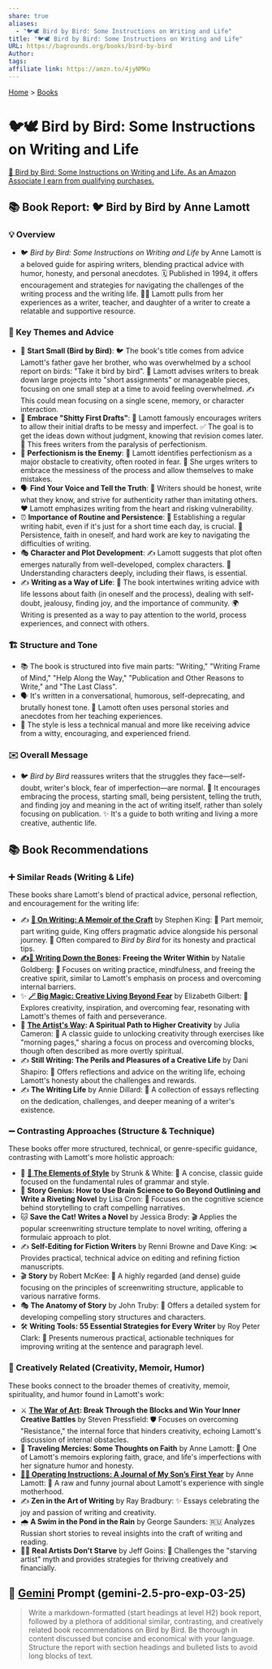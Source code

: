 ```yaml
---
share: true
aliases:
  - "🐦🕊️ Bird by Bird: Some Instructions on Writing and Life"
title: "🐦🕊️ Bird by Bird: Some Instructions on Writing and Life"
URL: https://bagrounds.org/books/bird-by-bird
Author: 
tags: 
affiliate link: https://amzn.to/4jyNMKu
---
```

[Home](../index.md) > [Books](./index.md)  
# 🐦🕊️ Bird by Bird: Some Instructions on Writing and Life  
[🛒 Bird by Bird: Some Instructions on Writing and Life. As an Amazon Associate I earn from qualifying purchases.](https://amzn.to/4jyNMKu)  
  
## 📚 Book Report: 🐦 Bird by Bird by Anne Lamott  
  
### 💡 Overview  
* 🐦 *Bird by Bird: Some Instructions on Writing and Life* by Anne Lamott is a beloved guide for aspiring writers, blending practical advice with humor, honesty, and personal anecdotes. 🗓️ Published in 1994, it offers encouragement and strategies for navigating the challenges of the writing process and the writing life. 👩‍🏫 Lamott pulls from her experiences as a writer, teacher, and daughter of a writer to create a relatable and supportive resource.  
  
### 🔑 Key Themes and Advice  
* 🤏 **Start Small (Bird by Bird)**: 🐦 The book's title comes from advice Lamott's father gave her brother, who was overwhelmed by a school report on birds: "Take it bird by bird". 📝 Lamott advises writers to break down large projects into "short assignments" or manageable pieces, focusing on one small step at a time to avoid feeling overwhelmed. ✍️ This could mean focusing on a single scene, memory, or character interaction.  
* 💩 **Embrace "Shitty First Drafts"**: 📝 Lamott famously encourages writers to allow their initial drafts to be messy and imperfect. ✅ The goal is to get the ideas down without judgment, knowing that revision comes later. 🚫 This frees writers from the paralysis of perfectionism.  
* 👿 **Perfectionism is the Enemy**: 🚫 Lamott identifies perfectionism as a major obstacle to creativity, often rooted in fear. 🥺 She urges writers to embrace the messiness of the process and allow themselves to make mistakes.  
* 🗣️ **Find Your Voice and Tell the Truth**: 💯 Writers should be honest, write what they know, and strive for authenticity rather than imitating others. ❤️ Lamott emphasizes writing from the heart and risking vulnerability.  
* ⏰ **Importance of Routine and Persistence**: 📅 Establishing a regular writing habit, even if it's just for a short time each day, is crucial. 💪 Persistence, faith in oneself, and hard work are key to navigating the difficulties of writing.  
* 🎭 **Character and Plot Development**: ✍️ Lamott suggests that plot often emerges naturally from well-developed, complex characters. 🤔 Understanding characters deeply, including their flaws, is essential.  
* ✍️ **Writing as a Way of Life**: 🤝 The book intertwines writing advice with life lessons about faith (in oneself and the process), dealing with self-doubt, jealousy, finding joy, and the importance of community. 🌍 Writing is presented as a way to pay attention to the world, process experiences, and connect with others.  
  
### 🏗️ Structure and Tone  
* 📚 The book is structured into five main parts: "Writing," "Writing Frame of Mind," "Help Along the Way," "Publication and Other Reasons to Write," and "The Last Class".  
* 🗣️ It's written in a conversational, humorous, self-deprecating, and brutally honest tone. 🤣 Lamott often uses personal stories and anecdotes from her teaching experiences.  
* 🤝 The style is less a technical manual and more like receiving advice from a witty, encouraging, and experienced friend.  
  
### ✉️ Overall Message  
* 🐦 *Bird by Bird* reassures writers that the struggles they face—self-doubt, writer's block, fear of imperfection—are normal. 🤗 It encourages embracing the process, starting small, being persistent, telling the truth, and finding joy and meaning in the act of writing itself, rather than solely focusing on publication. ✨ It's a guide to both writing and living a more creative, authentic life.  
  
## 📚 Book Recommendations  
  
### ➕ Similar Reads (Writing & Life)  
These books share Lamott's blend of practical advice, personal reflection, and encouragement for the writing life:  
* ✍️ **[📜 On Writing: A Memoir of the Craft](./on-writing.md)** by Stephen King: 📖 Part memoir, part writing guide, King offers pragmatic advice alongside his personal journey. 🤝 Often compared to *Bird by Bird* for its honesty and practical tips.  
* **[✍️🦴 Writing Down the Bones](./writing-down-the-bones.md): Freeing the Writer Within** by Natalie Goldberg: 🧘 Focuses on writing practice, mindfulness, and freeing the creative spirit, similar to Lamott's emphasis on process and overcoming internal barriers.  
* ✨ **[🪄 Big Magic: Creative Living Beyond Fear](./big-magic.md)** by Elizabeth Gilbert: 🚀 Explores creativity, inspiration, and overcoming fear, resonating with Lamott's themes of faith and perseverance.  
* 🎨 **[The Artist's Way](./the-artists-way.md): A Spiritual Path to Higher Creativity** by Julia Cameron: 🧘 A classic guide to unlocking creativity through exercises like "morning pages," sharing a focus on process and overcoming blocks, though often described as more overtly spiritual.  
* ✍️ **Still Writing: The Perils and Pleasures of a Creative Life** by Dani Shapiro: 🤔 Offers reflections and advice on the writing life, echoing Lamott's honesty about the challenges and rewards.  
* ✍️ **The Writing Life** by Annie Dillard: 📖 A collection of essays reflecting on the dedication, challenges, and deeper meaning of a writer's existence.  
  
### ➖ Contrasting Approaches (Structure & Technique)  
These books offer more structured, technical, or genre-specific guidance, contrasting with Lamott's more holistic approach:  
* 📝 **[🦢 The Elements of Style](./the-elements-of-style.md)** by Strunk & White: 📜 A concise, classic guide focused on the fundamental rules of grammar and style.  
* 🧠 **Story Genius: How to Use Brain Science to Go Beyond Outlining and Write a Riveting Novel** by Lisa Cron: 🔬 Focuses on the cognitive science behind storytelling to craft compelling narratives.  
* 🐱 **Save the Cat! Writes a Novel** by Jessica Brody: 🎬 Applies the popular screenwriting structure template to novel writing, offering a formulaic approach to plot.  
* ✍️ **Self-Editing for Fiction Writers** by Renni Browne and Dave King: ✂️ Provides practical, technical advice on editing and refining fiction manuscripts.  
* 🎬 **Story** by Robert McKee: 📖 A highly regarded (and dense) guide focusing on the principles of screenwriting structure, applicable to various narrative forms.  
* 🎭 **The Anatomy of Story** by John Truby: 📖 Offers a detailed system for developing compelling story structures and characters.  
* 🛠️ **Writing Tools: 55 Essential Strategies for Every Writer** by Roy Peter Clark: 🧰 Presents numerous practical, actionable techniques for improving writing at the sentence and paragraph level.  
  
### 🎨 Creatively Related (Creativity, Memoir, Humor)  
These books connect to the broader themes of creativity, memoir, spirituality, and humor found in Lamott's work:  
* ⚔️ **[The War of Art](./the-war-of-art.md): Break Through the Blocks and Win Your Inner Creative Battles** by Steven Pressfield: 🛡️ Focuses on overcoming "Resistance," the internal force that hinders creativity, echoing Lamott's discussion of internal obstacles.  
* 🙏 **Traveling Mercies: Some Thoughts on Faith** by Anne Lamott: 📖 One of Lamott's memoirs exploring faith, grace, and life's imperfections with her signature humor and honesty.  
* **[👶📖 Operating Instructions: A Journal of My Son’s First Year](./operating-instructions-a-journal-of-my-sons-first-year.md)** by Anne Lamott: 📝 A raw and funny journal about Lamott's experience with single motherhood.  
* ✍️ **Zen in the Art of Writing** by Ray Bradbury: ✨ Essays celebrating the joy and passion of writing and creativity.  
* 🌧️ **A Swim in the Pond in the Rain** by George Saunders: 🇷🇺 Analyzes Russian short stories to reveal insights into the craft of writing and reading.  
* 🧑‍🎨 **Real Artists Don't Starve** by Jeff Goins: 🚫 Challenges the "starving artist" myth and provides strategies for thriving creatively and financially.  
  
## 💬 [Gemini](../software/gemini.md) Prompt (gemini-2.5-pro-exp-03-25)  
> Write a markdown-formatted (start headings at level H2) book report, followed by a plethora of additional similar, contrasting, and creatively related book recommendations on Bird by Bird. Be thorough in content discussed but concise and economical with your language. Structure the report with section headings and bulleted lists to avoid long blocks of text.